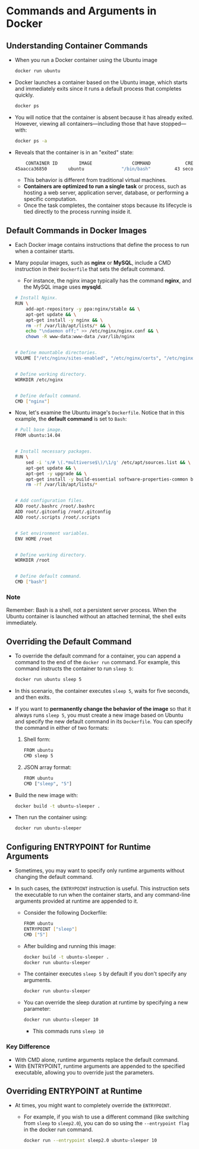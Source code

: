 # Commands and Arguments in Docker

## Understanding Container Commands
-   When you run a Docker container using the Ubuntu image
    ```bash
    docker run ubuntu
    ```

-   Docker launches a container based on the Ubuntu image, which starts and immediately exits since it runs a default process that completes quickly.
    ```bash
    docker ps
    ```

-   You will notice that the container is absent because it has already exited. However, viewing all containers—including those that have stopped—with:
    ```bash
    docker ps -a
    ```

-   Reveals that the container is in an "exited" state:
    ```bash
        CONTAINER ID        IMAGE               COMMAND             CREATED             STATUS                     PORTS
    45aacca36850        ubuntu              "/bin/bash"         43 seconds ago      Exited (0) 41 seconds ago
    ```

    -   This behavior is different from traditional virtual machines. 
    -   **Containers are optimized to run a single task** or process, such as hosting a web server, application server, database, or performing a specific computation. 
    -   Once the task completes, the container stops because its lifecycle is tied directly to the process running inside it.

## Default Commands in Docker Images
-   Each Docker image contains instructions that define the process to run when a container starts.
-   Many popular images, such as **nginx** or **MySQL**, include a CMD instruction in their ```Dockerfile``` that sets the default command.
    -   For instance, the nginx image typically has the command **nginx**, and the MySQL image uses **mysqld**.

    ```bash
    # Install Nginx.
    RUN \
        add-apt-repository -y ppa:nginx/stable && \
        apt-get update && \
        apt-get install -y nginx && \
        rm -rf /var/lib/apt/lists/* && \
        echo "\ndaemon off;" >> /etc/nginx/nginx.conf && \
        chown -R www-data:www-data /var/lib/nginx


    # Define mountable directories.
    VOLUME ["/etc/nginx/sites-enabled", "/etc/nginx/certs", "/etc/nginx/conf"]


    # Define working directory.
    WORKDIR /etc/nginx


    # Define default command.
    CMD ["nginx"]
    ```   

-   Now, let's examine the Ubuntu image's ```Dockerfile```. Notice that in this example, the **default command** is set to ```Bash```:

    ```bash
    # Pull base image.
    FROM ubuntu:14.04


    # Install necessary packages.
    RUN \
        sed -i 's/# \(.*multiverse$\)/\1/g' /etc/apt/sources.list && \
        apt-get update && \
        apt-get -y upgrade && \
        apt-get install -y build-essential software-properties-common byobu curl git htop man unzip vim wget && \
        rm -rf /var/lib/apt/lists/*


    # Add configuration files.
    ADD root/.bashrc /root/.bashrc
    ADD root/.gitconfig /root/.gitconfig
    ADD root/.scripts /root/.scripts


    # Set environment variables.
    ENV HOME /root


    # Define working directory.
    WORKDIR /root


    # Define default command.
    CMD ["bash"]
    ```

### Note

Remember: Bash is a shell, not a persistent server process. When the Ubuntu container is launched without an attached terminal, the shell exits immediately.

## Overriding the Default Command
-   To override the default command for a container, you can append a command to the end of the ```docker run``` command. For example, this command instructs the container to run ```sleep 5```:
    ```bash
    docker run ubuntu sleep 5
    ```
-   In this scenario, the container executes ```sleep 5```, waits for five seconds, and then exits.

-   If you want to **permanently change the behavior of the image** so that it always runs ```sleep 5```, you must create a new image based on Ubuntu and specify the new default command in its ```Dockerfile```. You can specify the command in either of two formats:
    1.  Shell form:
        ```bash
        FROM ubuntu
        CMD sleep 5
        ```
    2.  JSON array format:
        ```bash
        FROM ubuntu
        CMD ["sleep", "5"]
        ```
-   Build the new image with:
    ```bash
    docker build -t ubuntu-sleeper .
    ```
-   Then run the container using:
    ```bash
    docker run ubuntu-sleeper
    ```

## Configuring ENTRYPOINT for Runtime Arguments
-   Sometimes, you may want to specify only runtime arguments without changing the default command. 

-   In such cases, the ```ENTRYPOINT``` instruction is useful. This instruction sets the executable to run when the container starts, and any command-line arguments provided at runtime are appended to it.

    -   Consider the following Dockerfile:
        ```bash
        FROM ubuntu
        ENTRYPOINT ["sleep"]
        CMD ["5"]
        ```
    -   After building and running this image:
        ```bash
        docker build -t ubuntu-sleeper .
        docker run ubuntu-sleeper
        ```

    -   The container executes ```sleep 5``` by default if you don't specify any arguments.
        ```bash
        docker run ubuntu-sleeper
        ```    

    -   You can override the sleep duration at runtime by specifying a new parameter:
        ```bash
        docker run ubuntu-sleeper 10
        ```
        -   This commads runs ```sleep 10```

### Key Difference

-   With CMD alone, runtime arguments replace the default command.
-   With ENTRYPOINT, runtime arguments are appended to the specified executable, allowing you to override just the parameters.

## Overriding ENTRYPOINT at Runtime
-   At times, you might want to completely override the ```ENTRYPOINT```. 

    -   For example, if you wish to use a different command (like switching from ```sleep``` to ```sleep2.0```), you can do so using the ```--entrypoint flag``` in the docker run command.
        ```bash
        docker run --entrypoint sleep2.0 ubuntu-sleeper 10
        ```